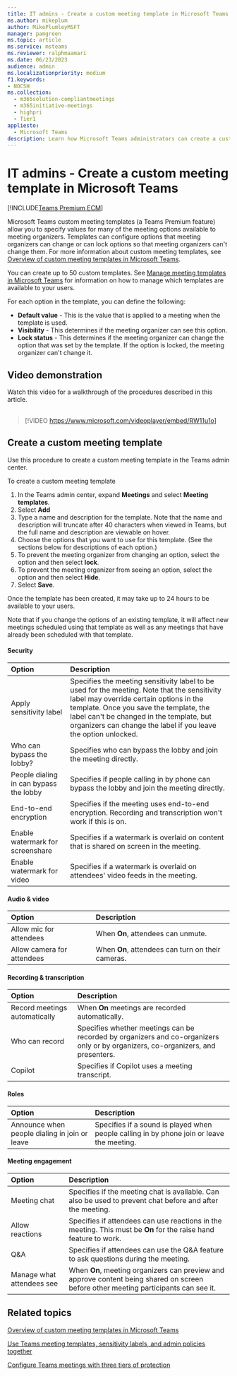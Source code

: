 ```yaml
---
title: IT admins - Create a custom meeting template in Microsoft Teams
ms.author: mikeplum
author: MikePlumleyMSFT
manager: pamgreen
ms.topic: article
ms.service: msteams
ms.reviewer: ralphmaamari
ms.date: 06/23/2023
audience: admin
ms.localizationpriority: medium
f1.keywords:
- NOCSH
ms.collection: 
  - m365solution-compliantmeetings
  - m365initiative-meetings
  - highpri
  - Tier1
appliesto: 
  - Microsoft Teams
description: Learn how Microsoft Teams administrators can create a custom meeting template to set or enforce meeting organizer options for enhanced meeting security and compliance.
---
```


# IT admins - Create a custom meeting template in Microsoft Teams

[!INCLUDE[Teams Premium ECM](includes/teams-premium-ecm.md)]

Microsoft Teams custom meeting templates (a Teams Premium feature) allow you to specify values for many of the meeting options available to meeting organizers. Templates can configure options that meeting organizers can change or can lock options so that meeting organizers can't change them. For more information about custom meeting templates, see [Overview of custom meeting templates in Microsoft Teams](custom-meeting-templates-overview.md).

You can create up to 50 custom templates. See [Manage meeting templates in Microsoft Teams](manage-meeting-templates.md) for information on how to manage which templates are available to your users.

For each option in the template, you can define the following:

- **Default value** - This is the value that is applied to a meeting when the template is used.
- **Visibility** - This determines if the meeting organizer can see this option.
- **Lock status** - This determines if the meeting organizer can change the option that was set by the template. If the option is locked, the meeting organizer can't change it.

## Video demonstration

Watch this video for a walkthrough of the procedures described in this article.
<br>
<br>
> [!VIDEO https://www.microsoft.com/videoplayer/embed/RW11u1o]

## Create a custom meeting template

Use this procedure to create a custom meeting template in the Teams admin center.

To create a custom meeting template

1. In the Teams admin center, expand **Meetings** and select **Meeting templates**.
1. Select **Add**
1. Type a name and description for the template. Note that the name and description will truncate after 40 characters when viewed in Teams, but the full name and description are viewable on hover.
1. Choose the options that you want to use for this template. (See the sections below for descriptions of each option.)
1. To prevent the meeting organizer from changing an option, select the option and then select **lock**.
1. To prevent the meeting organizer from seeing an option, select the option and then select **Hide**.
1. Select **Save**.

Once the template has been created, it may take up to 24 hours to be available to your users.

Note that if you change the options of an existing template, it will affect new meetings scheduled using that template as well as any meetings that have already been scheduled with that template.

#### Security

|Option|Description|
|:------|:----------|
|Apply sensitivity label|Specifies the meeting sensitivity label to be used for the meeting. Note that the sensitivity label may override certain options in the template. Once you save the template, the label can't be changed in the template, but organizers can change the label if you leave the option unlocked.|
|Who can bypass the lobby?|Specifies who can bypass the lobby and join the meeting directly.|
|People dialing in can bypass the lobby|Specifies if people calling in by phone can bypass the lobby and join the meeting directly.|
|End-to-end encryption|Specifies if the meeting uses end-to-end encryption. Recording and transcription won't work if this is on.|
|Enable watermark for screenshare|Specifies if a watermark is overlaid on content that is shared on screen in the meeting.|
|Enable watermark for video|Specifies if a watermark is overlaid on attendees' video feeds in the meeting.|

#### Audio & video

|Option|Description|
|:------|:----------|
|Allow mic for attendees|When **On**, attendees can unmute.|
|Allow camera for attendees|When **On**, attendees can turn on their cameras.|

#### Recording & transcription

|Option|Description|
|:------|:----------|
|Record meetings automatically|When **On** meetings are recorded automatically.|
|Who can record|Specifies whether meetings can be recorded by organizers and co-organizers only or by organizers, co-organizers, and presenters.|
|Copilot|Specifies if Copilot uses a meeting transcript.|

#### Roles

|Option|Description|
|:------|:----------|
|Announce when people dialing in join or leave|Specifies if a sound is played when people calling in by phone join or leave the meeting.|

#### Meeting engagement

|Option|Description|
|:------|:----------|
|Meeting chat|Specifies if the meeting chat is available. Can also be used to prevent chat before and after the meeting.|
|Allow reactions|Specifies if attendees can use reactions in the meeting. This must be **On** for the raise hand feature to work.|
|Q&A|Specifies if attendees can use the Q&A feature to ask questions during the meeting.|
|Manage what attendees see|When **On**, meeting organizers can preview and approve content being shared on screen before other meeting participants can see it.|

## Related topics

[Overview of custom meeting templates in Microsoft Teams](custom-meeting-templates-overview.md)

[Use Teams meeting templates, sensitivity labels, and admin policies together](meeting-templates-sensitivity-labels-policies.md)

[Configure Teams meetings with three tiers of protection](configure-meetings-three-tiers-protection.md)
